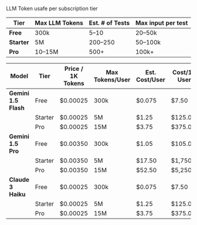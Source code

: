 LLM Token usafe per subscription tier

| Tier        | Max LLM Tokens | Est. # of Tests | Max input per test |
| ----------- | -------------- | --------------- | ------------------ |
| **Free**    | 300k           | 5–10            | 20–50k             |
| **Starter** | 5M             | 200–250         | 50–100k            |
| **Pro**     | 10–15M         | 500+            | 100k+              |




| Model                | Tier    | Price / 1K Tokens | Max Tokens/User | Est. Cost/User | Cost/100 Users |
| -------------------- | ------- | ----------------- | --------------- | -------------- | -------------- |
| **Gemini 1.5 Flash** | Free    | \$0.00025         | 300k            | \$0.075        | \$7.50         |
|                      | Starter | \$0.00025         | 5M              | \$1.25         | \$125.00       |
|                      | Pro     | \$0.00025         | 15M             | \$3.75         | \$375.00       |
| **Gemini 1.5 Pro**   | Free    | \$0.00350         | 300k            | \$1.05         | \$105.00       |
|                      | Starter | \$0.00350         | 5M              | \$17.50        | \$1,750.00     |
|                      | Pro     | \$0.00350         | 15M             | \$52.50        | \$5,250.00     |
| **Claude 3 Haiku**   | Free    | \$0.00025         | 300k            | \$0.075        | \$7.50         |
|                      | Starter | \$0.00025         | 5M              | \$1.25         | \$125.00       |
|                      | Pro     | \$0.00025         | 15M             | \$3.75         | \$375.00       |
